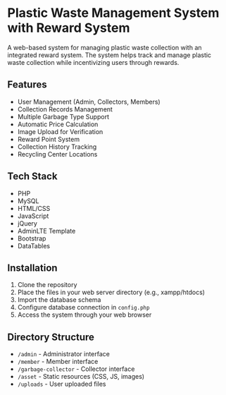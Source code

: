 # Plastic Waste Management System with Reward System

A web-based system for managing plastic waste collection with an integrated reward system. The system helps track and manage plastic waste collection while incentivizing users through rewards.

## Features

- User Management (Admin, Collectors, Members)
- Collection Records Management
- Multiple Garbage Type Support
- Automatic Price Calculation
- Image Upload for Verification
- Reward Point System
- Collection History Tracking
- Recycling Center Locations

## Tech Stack

- PHP
- MySQL
- HTML/CSS
- JavaScript
- jQuery
- AdminLTE Template
- Bootstrap
- DataTables

## Installation

1. Clone the repository
2. Place the files in your web server directory (e.g., xampp/htdocs)
3. Import the database schema
4. Configure database connection in `config.php`
5. Access the system through your web browser

## Directory Structure

- `/admin` - Administrator interface
- `/member` - Member interface
- `/garbage-collector` - Collector interface
- `/asset` - Static resources (CSS, JS, images)
- `/uploads` - User uploaded files
